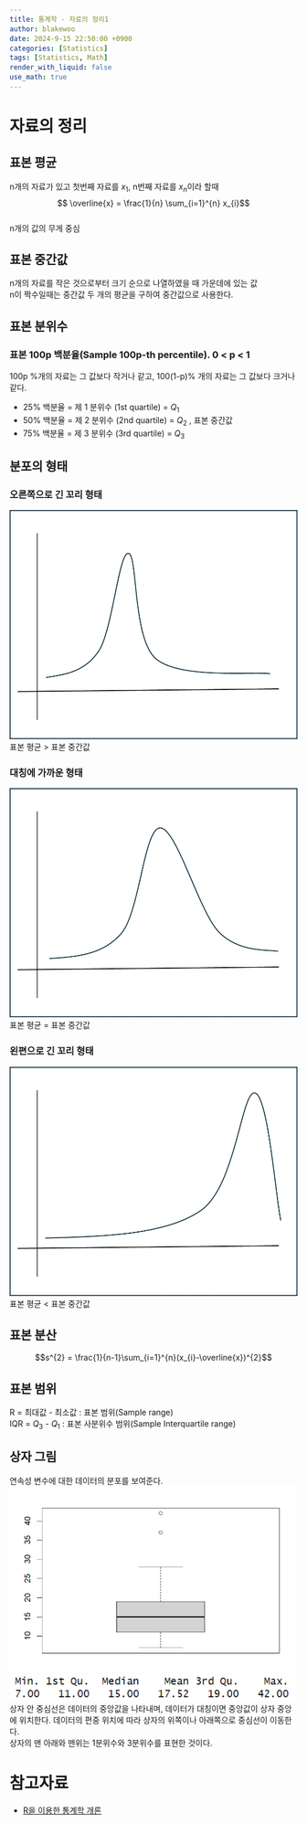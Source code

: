 ```yaml
---
title: 통계학 - 자료의 정리1
author: blakewoo
date: 2024-9-15 22:50:00 +0900
categories: [Statistics]
tags: [Statistics, Math]
render_with_liquid: false
use_math: true
---
```


# 자료의 정리

## 표본 평균
n개의 자료가 있고 첫번째 자료를 $x_{1}$, n번째 자료를 $x_{n}$이라 할때
$$ \overline{x} = \frac{1}{n} \sum_{i=1}^{n} x_{i}$$   
n개의 값의 무게 중심

## 표본 중간값
n개의 자료를 작은 것으로부터 크기 순으로 나열하였을 때 가운데에 있는 값   
n이 짝수일때는 중간값 두 개의 평균을 구하여 중간값으로 사용한다.

## 표본 분위수

### 표본 100p 백분율(Sample 100p-th percentile). 0 < p < 1
100p %개의 자료는 그 값보다 작거나 같고,
100(1-p)% 개의 자료는 그 값보다 크거나 같다.

- 25% 백분율 = 제 1 분위수 (1st quartile) = $Q_{1}$
- 50% 백분율 = 제 2 분위수 (2nd quartile) = $Q_{2}$ , 표본 중간값
- 75% 백분율 = 제 3 분위수 (3rd quartile) = $Q_{3}$

## 분포의 형태
### 오른쪽으로 긴 꼬리 형태
![img.png](/assets/blog/statistics/data_process/img.png)   
표본 평균 > 표본 중간값

### 대칭에 가까운 형태
![img_1.png](/assets/blog/statistics/data_process/img_1.png)   
표본 평균 = 표본 중간값

### 왼편으로 긴 꼬리 형태
![img_2.png](/assets/blog/statistics/data_process/img_2.png)   
표본 평균 < 표본 중간값

## 표본 분산
$$s^{2} = \frac{1}{n-1}\sum_{i=1}^{n}(x_{i}-\overline{x})^{2}$$

## 표본 범위
R = 최대값 - 최소값 : 표본 범위(Sample range)      
IQR = $Q_{3}$ - $Q_{1}$ : 표본 사분위수 범위(Sample Interquartile range)


## 상자 그림
연속성 변수에 대한 데이터의 분포를 보여준다.   
![img_3.png](/assets/blog/statistics/data_process/img_3.png)   
![img_4.png](/assets/blog/statistics/data_process/img_4.png)   
상자 안 중심선은 데이터의 중앙값을 나타내며, 데이터가 대칭이면 중앙값이 상자 중앙에 위치한다.
데이터의 편중 위치에 따라 상자의 위쪽이나 아래쪽으로 중심선이 이동한다.   
상자의 맨 아래와 맨위는 1분위수와 3분위수를 표현한 것이다.



# 참고자료
- [R을 이용한 통계학 개론](https://www.kmooc.kr/view/course/detail/5086?tm=20240914182522)

